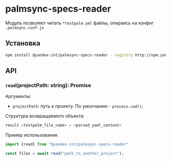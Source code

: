 # palmsync-specs-reader

Модуль позволяет читать `*testpalm.yml` файлы, опираясь на конфиг `.palmsync.conf.js`

## Установка
```sh
npm install @yandex-int/palmsync-specs-reader --registry http://npm.yandex-team.ru
```

## API

### `read`(projectPath: **string**): **Promise**
Аргументы:
 - `projectPath`: путь к проекту. По умолчанию - `process.cwd()`;

Структура возвращаемого объекта:
```ts
result.<testpalm_file_name> = <parsed_yaml_content>
```

Пример использования:
```ts
import {read} from "@yandex-int/palmsync-specs-reader"

const files = await read("path_to_another_project");
```
